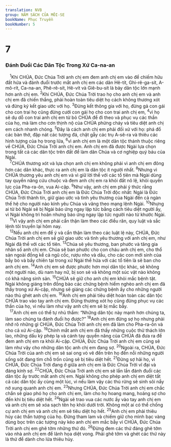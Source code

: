 ```yaml
---
translation: NVB
group: NĂM SÁCH CỦA MÔI-SE
bookName: Phục Truyền 
bookNumber: 5
---
```


<div class="title"><h1>7</h1><h3>Đánh Đuổi Các Dân Tộc Trong Xứ Ca-na-an </h3></div>
<span class="verse phu_7_1"> <sup>1</sup>Khi CHÚA, Đức Chúa Trời anh chị em đem anh chị em vào để chiếm hữu đất hứa và đánh đuổi trước mắt anh chị em các dân Hê-tít, Ghi-rê-ga-sít, A-mô-rít, Ca-na-an, Phê-rê-sít, Hê-vít và Giê-bu-sít là bảy dân tộc lớn mạnh hơn anh chị em. </span>
<span class="verse phu_7_2"><sup>2</sup>Khi CHÚA, Đức Chúa Trời trao họ cho anh chị em và anh chị em đã chiến thắng, phải hoàn toàn tiêu diệt họ cách không thương xót và đừng ký kết giao ước với họ. </span>
<span class="verse phu_7_3"><sup>3</sup>Đừng kết thông gia với họ, đừng gả con gái cho con trai họ cũng đừng cưới con gái họ cho con trai anh chị em, </span>
<span class="verse phu_7_4"><sup>4</sup>vì họ sẽ dụ dỗ con trai anh chị em từ bỏ CHÚA để đi theo và phục vụ các thần của họ, mà làm cho cơn thịnh nộ của CHÚA phừng cháy và tiêu diệt anh chị em cách nhanh chóng. </span>
<span class="verse phu_7_5"><sup>5</sup>Đây là cách anh chị em phải đối xử với họ: phá đổ các bàn thờ, đập nát các tượng đá, chặt gẫy các trụ A-sê-ra và thiêu các hình tượng của họ trong lửa, </span>
<span class="verse phu_7_6"><sup>6</sup>vì anh chị em là một dân tộc thánh thuộc riêng về CHÚA, Đức Chúa Trời anh chị em. Anh chị em đã được Ngài lựa chọn trong tất cả các dân tộc trên đất để làm dân Chúa và cơ nghiệp quý báu của Ngài. <br/></span>
<span class="verse phu_7_7"> <sup>7</sup>CHÚA thương xót và lựa chọn anh chị em không phải vì anh chị em đông hơn các dân khác, thực ra anh chị em là dân tộc ít người nhất. </span>
<span class="verse phu_7_8"><sup>8</sup>Nhưng vì CHÚA thương yêu anh chị em và vì giữ lời thề với các tổ tiên mà Ngài dùng tay quyền năng cứu chuộc và đem anh chị em ra khỏi đất nô lệ, khỏi quyền lực của Pha-ra-ôn, vua Ai-cập. </span>
<span class="verse phu_7_9"><sup>9</sup>Như vậy, anh chị em phải ý thức rằng CHÚA, Đức Chúa Trời anh chị em là Đức Chúa Trời độc nhất: Ngài là Đức Chúa Trời thành tín, giữ giao ước và tình yêu thương của Ngài đến cả ngàn thế hệ cho người nào kính yêu Chúa và vâng theo mạng lệnh Ngài. </span>
<span class="verse phu_7_10"><sup>10</sup>Nhưng ai từ bỏ Ngài sẽ bị Ngài báo ứng ngay lập tức bằng cách tiêu diệt người ấy, vì Ngài không trì hoãn nhưng báo ứng ngay lập tức người nào từ khước Ngài. <br/></span>
<span class="verse phu_7_11"> <sup>11</sup>Vì vậy anh chị em phải cẩn thận làm theo các điều răn, quy luật và sắc lệnh tôi truyền lại hôm nay. <br/></span>
<span class="verse phu_7_12"> <sup>12</sup>Nếu anh chị em để ý và cẩn thận làm theo các luật lệ này, CHÚA, Đức Chúa Trời anh chị em sẽ giữ giao ước và tình yêu thương với anh chị em, như Ngài đã thề với các tổ tiên. </span>
<span class="verse phu_7_13"><sup>13</sup>Chúa sẽ yêu thương, ban phước và tăng gia nhân số anh chị em. Chúa sẽ ban phước cho con cháu anh chị em, cho thổ sản ngoài đồng kể cả ngũ cốc, rượu nho và dầu, cho các con mới sinh của bầy bò và bầy chiên tại trong xứ Ngài thề hứa với các tổ tiên là sẽ ban cho anh chị em. </span>
<span class="verse phu_7_14"><sup>14</sup>Anh chị em sẽ được phước hơn mọi dân tộc khác, sẽ không một người nào, dù nam hay nữ, bị son sẻ và không một súc vật nào không có khả năng sinh sản. </span>
<span class="verse phu_7_15"><sup>15</sup>CHÚA sẽ giữ cho anh chị em khỏi mắc bệnh tật. Ngài không giáng trên đồng bào các chứng bệnh hiểm nghèo anh chị em đã thấy trong xứ Ai-cập, nhưng sẽ giáng các chứng bệnh ấy cho những người nào thù ghét anh chị em. </span>
<span class="verse phu_7_16"><sup>16</sup>Anh chị em phải tiêu diệt hoàn toàn các dân tộc CHÚA trao vào tay anh chị em. Đừng thương xót họ cũng đừng phục vụ các thần của họ, vì nếu làm như vậy anh chị em sẽ bị mắc bẫy. <br/></span>
<span class="verse phu_7_17"> <sup>17</sup>Anh chị em có thể tự nhủ thầm: “Những dân tộc này mạnh hơn chúng ta, làm sao chúng ta đánh đuổi họ được?” </span>
<span class="verse phu_7_18"><sup>18</sup>Anh chị em đừng sợ họ nhưng phải nhớ rõ những gì CHÚA, Đức Chúa Trời anh chị em đã làm cho Pha-ra-ôn và cho cả xứ Ai-cập. </span>
<span class="verse phu_7_19"><sup>19</sup>Chính mắt anh chị em đã thấy những cuộc thử thách lớn lao, những dấu kỳ phép lạ và cánh tay quyền năng của CHÚA đã đưa ra để đem anh chị em ra khỏi Ai-cập. CHÚA, Đức Chúa Trời anh chị em cũng sẽ làm như vậy cho những dân tộc anh chị em đang sợ. </span>
<span class="verse phu_7_20"><sup>20</sup>Ngoài ra, CHÚA, Đức Chúa Trời của anh chị em sẽ sai ong vò vẽ đến trên họ đến nỗi những người sống sót đang tìm chỗ trốn cũng sẽ bị tiêu diệt hết. </span>
<span class="verse phu_7_21"><sup>21</sup>Đừng sợ hãi họ, vì CHÚA, Đức Chúa Trời đang ở giữa anh chị em là Đức Chúa Trời vĩ đại và đáng kính sợ. </span>
<span class="verse phu_7_22"><sup>22</sup>CHÚA, Đức Chúa Trời anh chị em sẽ lần lần đánh đuổi các dân tộc ấy trước mắt anh chị em. Ngài không cho phép anh chị em diệt tất cả các dân tộc ấy cùng một lúc, vì nếu làm vậy các thú rừng sẽ sinh sôi nẩy nở xung quanh anh chị em. </span>
<span class="verse phu_7_23"><sup>23</sup>Nhưng CHÚA, Đức Chúa Trời anh chị em chắc chắn sẽ giao phó họ cho anh chị em, làm cho họ hoang mang, hoảng sợ cho đến khi bị tiêu diệt hết. </span>
<span class="verse phu_7_24"><sup>24</sup>Ngài sẽ trao vua các nước ấy vào tay anh chị em và anh chị em sẽ xóa sạch tên họ khỏi dưới trời. Không một ai có thể chống cự anh chị em và anh chị em sẽ tiêu diệt họ hết. </span>
<span class="verse phu_7_25"><sup>25</sup>Anh chị em phải thiêu hủy các thần tượng của họ. Đừng tham lam và chiếm giữ cho mình bạc vàng dùng bọc trên các tượng này kẻo anh chị em mắc bẫy vì CHÚA, Đức Chúa Trời anh chị em ghê tởm những thứ đó. </span>
<span class="verse phu_7_26"><sup>26</sup>Đừng đem các thứ đáng ghê tởm vào nhà anh chị em để lãnh họa diệt vong. Phải ghê tởm và ghét các thứ này là thứ để dành cho lửa thiêu hủy. <br/></span>
